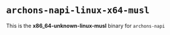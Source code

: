 # `archons-napi-linux-x64-musl`

This is the **x86_64-unknown-linux-musl** binary for `archons-napi`
